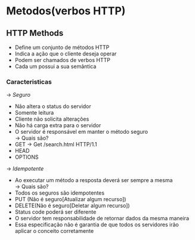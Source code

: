 # Metodos(verbos HTTP)

## HTTP Methods

* Define um conjunto de métodos HTTP <br>
* Indica a ação que o cliente deseja operar <br>
* Podem ser chamados de verbos HTTP <br>
* Cada um possui a sua semântica <br>

### Caracteristicas

-> *Seguro* <br>

* Não altera o status do servidor <br>
* Somente leitura  <br>
* Cliente não solicita alterações <br>
* Não há carga extra para o servidor <br>
* O servidor é responsável em manter o método seguro <br>
-> Quais são? <br>
* GET -> Get /search.html HTTP/1.1 <br>
* HEAD <br>
* OPTIONS <br>

-> *Idempotente* <br>

* Ao executar um método a resposta deverá ser sempre a mesma <br>
-> Quais são? <br>
* Todos os seguros são idempotentes
* PUT (Não é seguro[Atualizar algum recurso])<br>
* DELETE(Não é seguro[Deletar algum recurso])<br>
* Status code poderá ser diferente <br>
* O servidor tem responsabilidade de retornar dados da mesma maneira <br>
* Essa especificação não é garantia de que todos os servidores irão aplicar o conceito corretamente <br>